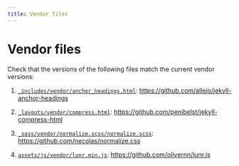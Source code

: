 ```yaml
---
title: Vendor files
---
```


# Vendor files

Check that the versions of the following files match the current vendor versions:

1.  [`_includes/vendor/anchor_headings.html`](https://github.com/just-the-docs/just-the-docs/blob/main/_includes/vendor/anchor_headings.html): 
    <https://github.com/allejo/jekyll-anchor-headings>

1.  [`_layouts/vendor/compress.html`](https://github.com/just-the-docs/just-the-docs/blob/main/_layouts/vendor/compress.html):
    <https://github.com/penibelst/jekyll-compress-html>

1.  [`_sass/vendor/normalize.scss/normalize.scss`](https://github.com/just-the-docs/just-the-docs/blob/main/_sass/vendor/normalize.scss/normalize.scss):
    <https://github.com/necolas/normalize.css>

1.  [`assets/js/vendor/lunr.min.js`](https://github.com/just-the-docs/just-the-docs/blob/main/assets/js/vendor/lunr.min.js):
    <https://github.com/olivernn/lunr.js>
